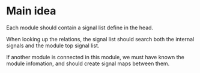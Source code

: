 # Main idea

Each module should contain a signal list define in the head.

When looking up the relations, the signal list should search both the internal signals and the module top signal list.

If another module is connected in this module, we must have known the module infomation, and should create signal maps between them.
